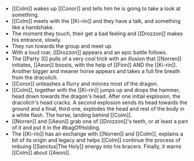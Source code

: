 - [[Colm]] wakes up [[Conor]] and tells him he is going to take a look at something.
- [[Colm]] meets with the [[Ki-rin]] and they have a talk, and something like a handshake.
- The moment they touch, their get a bad feeling and [[Drozzon]] makes his entrance, slowly.
- They run towards the group and meet up.
- With a loud roar, [[Drozzon]] appears and an epic battle follows.
- The [[Party 3]] pulls of a very cool trick with an illusion that [[Norren]] initiates, [[Aeon]] boosts, with the help of [[Finn]] AND the [[Ki-rin]]. Another bigger and meaner horse appears and takes a full fire breath from the dracolich.
- [[Conor]] unleashes a flurry and minces most of the dragon.
- [[Colm]], together with the [[Ki-rin]] jumps up and drops the hammer, head down towards the dragon's head. After one initial explosion, the dracolich's head cracks. A second explosion sends its head towards the ground and a final, third one, explodes the head and rest of the body in a white flash. The horse, landing behind [[Colm]].
- [[Norren]] and [[Aeon]] grab one of [[Drozzon]]'s teeth, or at least a part of it and put it in the #bagOfHolding.
- The [[Ki-rin]] has an exchange with [[Norren]] and [[Colm]], explains a bit of its origin and legacy and helps [[Colm]] continue the process of imbuing [[Sanctus|The Holy]] energy into his bracers. Finally, it warns [[Colm]] about [[Aeon]].